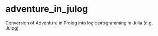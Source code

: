 # adventure_in_julog
Conversion of Adventure in Prolog into logic programming in Julia (e.g. Julog)
